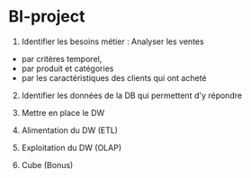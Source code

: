 # BI-project

1) Identifier les besoins métier : Analyser les ventes
- par critères temporel,
- par produit et catégories
- par les caractéristiques des clients qui ont acheté

2) Identifier les données de la DB qui permettent d'y répondre

3) Mettre en place le DW

4) Alimentation du DW (ETL)

5) Exploitation du DW (OLAP)

6) Cube (Bonus)
